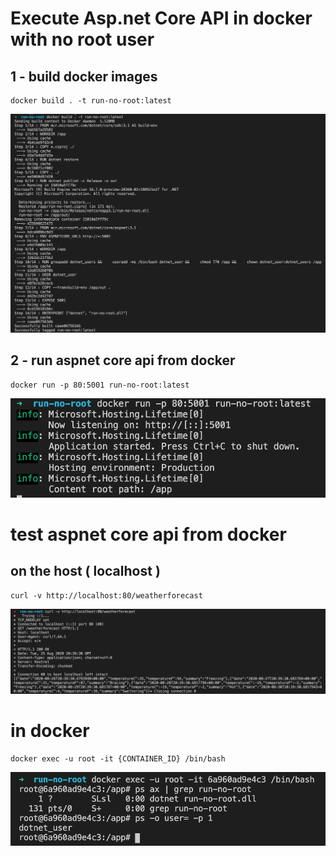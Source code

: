 # Execute Asp.net Core API in docker with no root user

## 1 - build docker images

```shell
docker build . -t run-no-root:latest
```
![alt text](docs/build.png "")


## 2 - run aspnet core api from docker

```shell
docker run -p 80:5001 run-no-root:latest
```

![alt text](docs/run.png "")

# test aspnet core api from docker

## on the host ( localhost )

```shell
curl -v http://localhost:80/weatherforecast
```

![alt text](docs/test.png "")

# in docker 

```shell
docker exec -u root -it {CONTAINER_ID} /bin/bash
```

![alt text](docs/exec.png "")